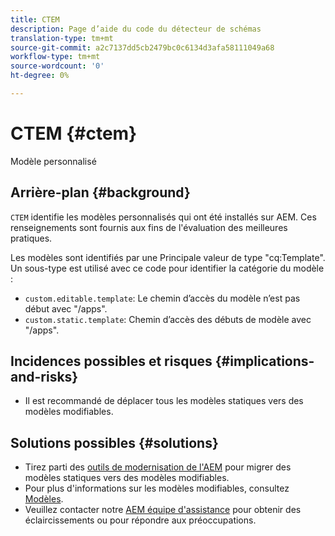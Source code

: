 ```yaml
---
title: CTEM
description: Page d’aide du code du détecteur de schémas
translation-type: tm+mt
source-git-commit: a2c7137dd5cb2479bc0c6134d3afa58111049a68
workflow-type: tm+mt
source-wordcount: '0'
ht-degree: 0%

---
```



# CTEM {#ctem}

Modèle personnalisé

## Arrière-plan {#background}

`CTEM` identifie les modèles personnalisés qui ont été installés sur AEM. Ces renseignements sont fournis aux fins de l&#39;évaluation des meilleures pratiques.

Les modèles sont identifiés par une Principale valeur de type &quot;cq:Template&quot;. Un sous-type est utilisé avec ce code pour identifier la catégorie du modèle :

* `custom.editable.template`: Le chemin d’accès du modèle n’est pas début avec &quot;/apps&quot;.
* `custom.static.template`: Chemin d’accès des débuts de modèle avec &quot;/apps&quot;.

## Incidences possibles et risques {#implications-and-risks}

* Il est recommandé de déplacer tous les modèles statiques vers des modèles modifiables.

## Solutions possibles {#solutions}

* Tirez parti des [outils de modernisation de l&#39;AEM](https://opensource.adobe.com/aem-modernize-tools/) pour migrer des modèles statiques vers des modèles modifiables.
* Pour plus d&#39;informations sur les modèles modifiables, consultez [Modèles](https://experienceleague.adobe.com/docs/experience-manager-65/developing/platform/templates/templates.html).
* Veuillez contacter notre [AEM équipe d&#39;assistance](https://helpx.adobe.com/enterprise/using/support-for-experience-cloud.html) pour obtenir des éclaircissements ou pour répondre aux préoccupations.
